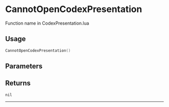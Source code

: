 # CannotOpenCodexPresentation
Function name in CodexPresentation.lua
## Usage
```lua
CannotOpenCodexPresentation()
```
## Parameters

## Returns
`nil`

---